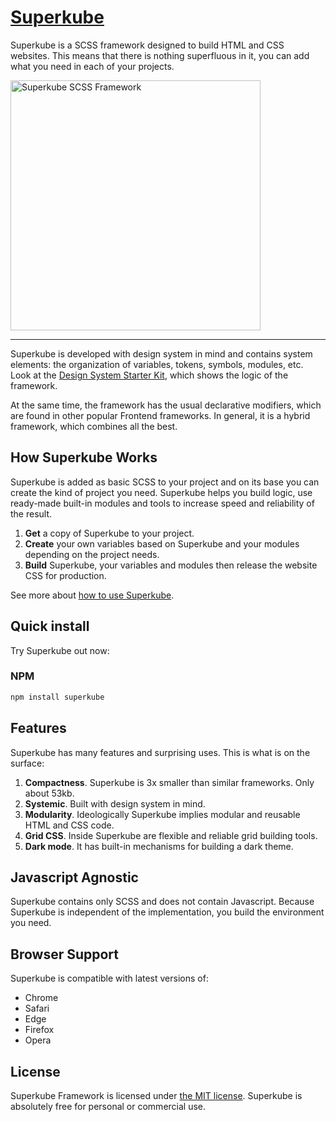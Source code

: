 # [Superkube](https://imperavi.com/superkube/)

Superkube is a SCSS framework designed to build HTML and CSS websites. This means that there is nothing superfluous in it, you can add what you need in each of your projects. 

<a href="https://imperavi.com/superkube/">
    <img src="https://raw.githubusercontent.com/imperavi/superkube/master/superkube-logo.png" alt="Superkube SCSS Framework" style="max-width:100%" width="400">
</a>

----

Superkube is developed with design system in mind and contains system elements: the organization of variables, tokens, symbols, modules, etc. 
Look at the [Design System Starter Kit](https://imperavi.com/superkube/design-system-starter-kit/), which shows the logic of the framework.

At the same time, the framework has the usual declarative modifiers, which are found in other popular Frontend frameworks. In general, it is a hybrid framework, which combines all the best.

## How Superkube Works

Superkube is added as basic SCSS to your project and on its base you can create the kind of project you need. Superkube helps you build logic, use ready-made built-in modules and tools to increase speed and reliability of the result.

1. **Get** a copy of Superkube to your project.
2. **Create** your own variables based on Superkube and your modules depending on the project needs.
3. **Build** Superkube, your variables and modules then release the website CSS for production.

See more about [how to use Superkube](https://imperavi.com/superkube/framework/getting-started/how-to-use/).


## Quick install

Try Superkube out now:

### NPM

```sh
npm install superkube
```

## Features

Superkube has many features and surprising uses. This is what is on the surface:

1. **Compactness**. Superkube is 3x smaller than similar frameworks. Only about 53kb.
2. **Systemic**. Built with design system in mind.
3. **Modularity**. Ideologically Superkube implies modular and reusable HTML and CSS code.
4. **Grid CSS**. Inside Superkube are flexible and reliable grid building tools.
5. **Dark mode**. It has built-in mechanisms for building a dark theme. 

## Javascript Agnostic

Superkube contains only SCSS and does not contain Javascript. Because Superkube is independent of the implementation, you build the environment you need.

## Browser Support

Superkube is compatible with latest versions of:

- Chrome
- Safari
- Edge
- Firefox
- Opera

## License

Superkube Framework is licensed under [the MIT license](https://github.com/imperavi/superkube/blob/master/LICENSE). Superkube is absolutely free for personal or commercial use.
